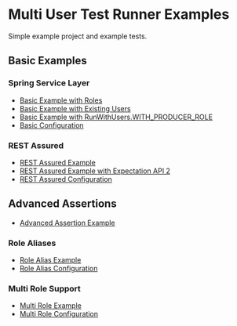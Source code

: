 Multi User Test Runner Examples
===============================

Simple example project and example tests.

## Basic Examples

### Spring Service Layer

* [Basic Example with Roles](src/test/java/fi/vincit/mutrproject/feature/todo/TodoServiceIT.java)
* [Basic Example with Existing Users](src/test/java/fi/vincit/mutrproject/feature/todo/TodoServiceWithUsersIT.java)
* [Basic Example with RunWithUsers.WITH_PRODUCER_ROLE](src/test/java/fi/vincit/mutrproject/feature/todo/TodoServiceProducerRoleIT.java)
* [Basic Configuration](src/test/java/fi/vincit/mutrproject/testconfig/AbstractConfiguredIT.java)

### REST Assured

* [REST Assured Example](src/test/java/fi/vincit/mutrproject/feature/todo/RestAssuredIT.java)
* [REST Assured Example with Expectation API 2](src/test/java/fi/vincit/mutrproject/feature/todo/RestAssuredExpectation2IT.java)
* [REST Assured Configuration](src/test/java/fi/vincit/mutrproject/testconfig/AbstractConfiguredRestAssuredIT.java)

## Advanced Assertions

* [Advanced Assertion Example](src/test/java/fi/vincit/mutrproject/feature/todo/TodoServiceJava8IT.java)

### Role Aliases

* [Role Alias Example](src/test/java/fi/vincit/mutrproject/feature/todo/TodoServiceRoleAliasIT.java)
* [Role Alias Configuration](src/test/java/fi/vincit/mutrproject/testconfig/AbstractConfiguredRoleAliasIT.java)

### Multi Role Support

* [Multi Role Example](src/test/java/fi/vincit/mutrproject/feature/todo/TodoServiceMultiRoleIT.java)
* [Multi Role Configuration](src/test/java/fi/vincit/mutrproject/testconfig/AbstractConfiguredMultiRoleIT.java)
